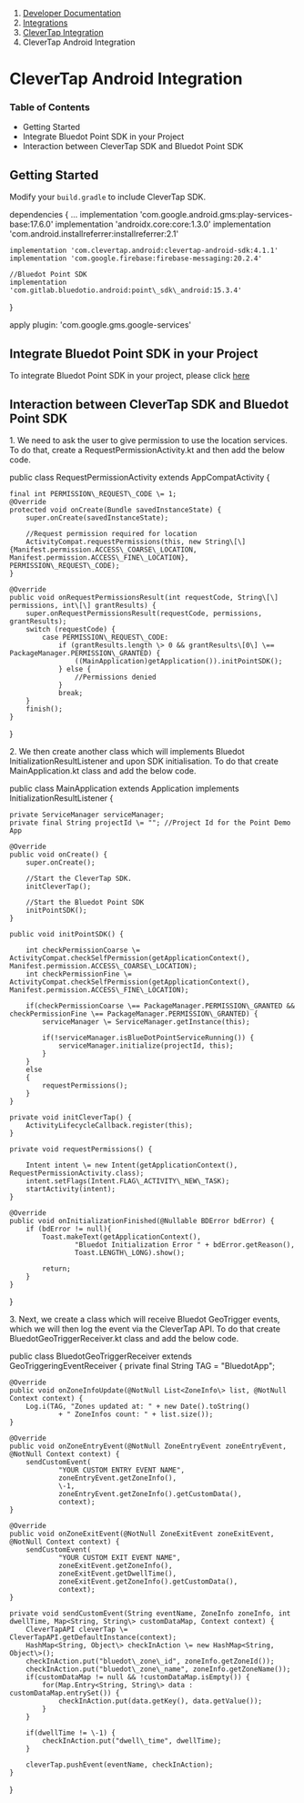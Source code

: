 1.  [Developer Documentation](https://docs.bluedot.io)
2.  [Integrations](https://docs.bluedot.io/integrations/)
3.  [CleverTap Integration](https://docs.bluedot.io/integrations/clevertap-integration/)
4.  CleverTap Android Integration

CleverTap Android Integration
=============================

### Table of Contents

*   Getting Started
*   Integrate Bluedot Point SDK in your Project
*   Interaction between CleverTap SDK and Bluedot Point SDK

Getting Started
---------------

Modify your `build.gradle` to include CleverTap SDK.

dependencies {
    ...
    implementation 'com.google.android.gms:play-services-base:17.6.0'
    implementation 'androidx.core:core:1.3.0'
    implementation 'com.android.installreferrer:installreferrer:2.1'

    implementation 'com.clevertap.android:clevertap-android-sdk:4.1.1'
    implementation 'com.google.firebase:firebase-messaging:20.2.4'

    //Bluedot Point SDK
    implementation 'com.gitlab.bluedotio.android:point\_sdk\_android:15.3.4'
}

apply plugin: 'com.google.gms.google-services'

Integrate Bluedot Point SDK in your Project
-------------------------------------------

To integrate Bluedot Point SDK in your project, please click [here](https://docs.bluedot.io/android-sdk/)

Interaction between CleverTap SDK and Bluedot Point SDK
-------------------------------------------------------

1\. We need to ask the user to give permission to use the location services. To do that, create a RequestPermissionActivity.kt and then add the below code.

public class RequestPermissionActivity extends AppCompatActivity {

    final int PERMISSION\_REQUEST\_CODE \= 1;
    @Override
    protected void onCreate(Bundle savedInstanceState) {
        super.onCreate(savedInstanceState);

        //Request permission required for location
        ActivityCompat.requestPermissions(this, new String\[\]{Manifest.permission.ACCESS\_COARSE\_LOCATION, Manifest.permission.ACCESS\_FINE\_LOCATION}, PERMISSION\_REQUEST\_CODE);
    }

    @Override
    public void onRequestPermissionsResult(int requestCode, String\[\] permissions, int\[\] grantResults) {
        super.onRequestPermissionsResult(requestCode, permissions, grantResults);
        switch (requestCode) {
            case PERMISSION\_REQUEST\_CODE:
                if (grantResults.length \> 0 && grantResults\[0\] \== PackageManager.PERMISSION\_GRANTED) {
                    ((MainApplication)getApplication()).initPointSDK();
                } else {
                    //Permissions denied
                }
                break;
        }
        finish();
    }
}

2\. We then create another class which will implements Bluedot InitializationResultListener and upon SDK initialisation. To do that create MainApplication.kt class and add the below code.

public class MainApplication extends Application implements InitializationResultListener {

    private ServiceManager serviceManager;
    private final String projectId \= ""; //Project Id for the Point Demo App

    @Override
    public void onCreate() {
        super.onCreate();

        //Start the CleverTap SDK.
        initCleverTap();

        //Start the Bluedot Point SDK
        initPointSDK();
    }

    public void initPointSDK() {

        int checkPermissionCoarse \= ActivityCompat.checkSelfPermission(getApplicationContext(), Manifest.permission.ACCESS\_COARSE\_LOCATION);
        int checkPermissionFine \= ActivityCompat.checkSelfPermission(getApplicationContext(), Manifest.permission.ACCESS\_FINE\_LOCATION);

        if(checkPermissionCoarse \== PackageManager.PERMISSION\_GRANTED && checkPermissionFine \== PackageManager.PERMISSION\_GRANTED) {
            serviceManager \= ServiceManager.getInstance(this);

            if(!serviceManager.isBlueDotPointServiceRunning()) {
                serviceManager.initialize(projectId, this);
            }
        }
        else
        {
            requestPermissions();
        }
    }

    private void initCleverTap() {
        ActivityLifecycleCallback.register(this);
    }

    private void requestPermissions() {

        Intent intent \= new Intent(getApplicationContext(), RequestPermissionActivity.class);
        intent.setFlags(Intent.FLAG\_ACTIVITY\_NEW\_TASK);
        startActivity(intent);
    }

    @Override
    public void onInitializationFinished(@Nullable BDError bdError) {
        if (bdError != null){
            Toast.makeText(getApplicationContext(),
                    "Bluedot Initialization Error " + bdError.getReason(),
                    Toast.LENGTH\_LONG).show();

            return;
        }
    }
}

3\. Next, we create a class which will receive Bluedot GeoTrigger events, which we will then log the event via the CleverTap API. To do that create BluedotGeoTriggerReceiver.kt class and add the below code.

public class BluedotGeoTriggerReceiver extends GeoTriggeringEventReceiver {
    private final String TAG \= "BluedotApp";

    @Override
    public void onZoneInfoUpdate(@NotNull List<ZoneInfo\> list, @NotNull Context context) {
        Log.i(TAG, "Zones updated at: " + new Date().toString()
                + " ZoneInfos count: " + list.size());
    }

    @Override
    public void onZoneEntryEvent(@NotNull ZoneEntryEvent zoneEntryEvent, @NotNull Context context) {
        sendCustomEvent(
                "YOUR CUSTOM ENTRY EVENT NAME",
                zoneEntryEvent.getZoneInfo(),
                \-1,
                zoneEntryEvent.getZoneInfo().getCustomData(),
                context);
    }

    @Override
    public void onZoneExitEvent(@NotNull ZoneExitEvent zoneExitEvent, @NotNull Context context) {
        sendCustomEvent(
                "YOUR CUSTOM EXIT EVENT NAME",
                zoneExitEvent.getZoneInfo(),
                zoneExitEvent.getDwellTime(),
                zoneExitEvent.getZoneInfo().getCustomData(),
                context);
    }

    private void sendCustomEvent(String eventName, ZoneInfo zoneInfo, int dwellTime, Map<String, String\> customDataMap, Context context) {
        CleverTapAPI cleverTap \= CleverTapAPI.getDefaultInstance(context);
        HashMap<String, Object\> checkInAction \= new HashMap<String, Object\>();
        checkInAction.put("bluedot\_zone\_id", zoneInfo.getZoneId());
        checkInAction.put("bluedot\_zone\_name", zoneInfo.getZoneName());
        if(customDataMap != null && !customDataMap.isEmpty()) {
            for(Map.Entry<String, String\> data : customDataMap.entrySet()) {
                checkInAction.put(data.getKey(), data.getValue());
            }
        }

        if(dwellTime != \-1) {
            checkInAction.put("dwell\_time", dwellTime);
        }

        cleverTap.pushEvent(eventName, checkInAction);
    }
}
